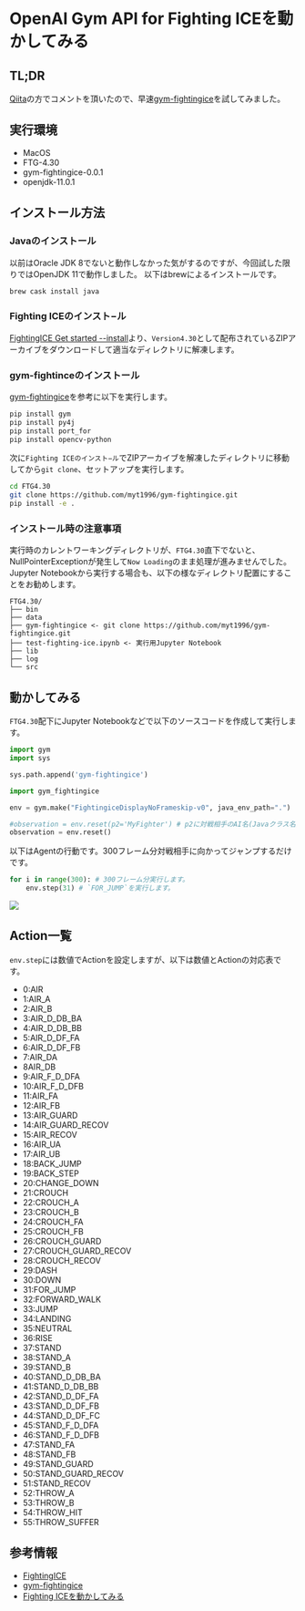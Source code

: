 # OpenAI Gym API for Fighting ICEを動かしてみる

## TL;DR

[Qiita](https://qiita.com/hideki/items/589a4fad8e135d5adcbd)の方でコメントを頂いたので、早速[gym-fightingice](https://github.com/myt1996/gym-fightingice)を試してみました。

## 実行環境

* MacOS
* FTG-4.30
* gym-fightingice-0.0.1
* openjdk-11.0.1

## インストール方法

### Javaのインストール

以前はOracle JDK 8でないと動作しなかった気がするのですが、今回試した限りではOpenJDK 11で動作しました。
以下はbrewによるインストールです。

```bash
brew cask install java
```

### Fighting ICEのインスト−ル

[FightingICE Get started --install](http://www.ice.ci.ritsumei.ac.jp/~ftgaic/index-2.html)より、`Version4.30`として配布されているZIPアーカイブをダウンロードして適当なディレクトリに解凍します。

### gym-fightinceのインストール

[gym-fightingice](https://github.com/myt1996/gym-fightingice)を参考に以下を実行します。

```bash
pip install gym
pip install py4j
pip install port_for
pip install opencv-python
```

次に`Fighting ICEのインスト−ル`でZIPアーカイブを解凍したディレクトリに移動してから`git clone`、セットアップを実行します。

```bash
cd FTG4.30
git clone https://github.com/myt1996/gym-fightingice.git
pip install -e .
```

### インストール時の注意事項

実行時のカレントワーキングディレクトリが、`FTG4.30`直下でないと、NullPointerExceptionが発生して`Now Loading`のまま処理が進みませんでした。
Jupyter Notebookから実行する場合も、以下の様なディレクトリ配置にすることをお勧めします。

```
FTG4.30/
├── bin
├── data
├── gym-fightingice <- git clone https://github.com/myt1996/gym-fightingice.git
├── test-fighting-ice.ipynb <- 実行用Jupyter Notebook
├── lib
├── log
└── src
```

## 動かしてみる

`FTG4.30`配下にJupyter Notebookなどで以下のソースコードを作成して実行します。

```python
import gym
import sys

sys.path.append('gym-fightingice')

import gym_fightingice

env = gym.make("FightingiceDisplayNoFrameskip-v0", java_env_path=".")

#observation = env.reset(p2='MyFighter') # p2に対戦相手のAI名(Javaクラス名)を指定することが出来ます。
observation = env.reset()
```

以下はAgentの行動です。300フレーム分対戦相手に向かってジャンプするだけです。

```python
for i in range(300): # 300フレーム分実行します。
    env.step(31) # `FOR_JUMP`を実行します。
```

![](images/gym-fightingice-demo.gif)

## Action一覧

`env.step`には数値でActionを設定しますが、以下は数値とActionの対応表です。

* 0:AIR
* 1:AIR_A
* 2:AIR_B
* 3:AIR_D_DB_BA
* 4:AIR_D_DB_BB
* 5:AIR_D_DF_FA
* 6:AIR_D_DF_FB
* 7:AIR_DA
* 8AIR_DB
* 9:AIR_F_D_DFA
* 10:AIR_F_D_DFB
* 11:AIR_FA
* 12:AIR_FB
* 13:AIR_GUARD
* 14:AIR_GUARD_RECOV
* 15:AIR_RECOV
* 16:AIR_UA
* 17:AIR_UB
* 18:BACK_JUMP
* 19:BACK_STEP
* 20:CHANGE_DOWN
* 21:CROUCH
* 22:CROUCH_A
* 23:CROUCH_B
* 24:CROUCH_FA
* 25:CROUCH_FB
* 26:CROUCH_GUARD
* 27:CROUCH_GUARD_RECOV
* 28:CROUCH_RECOV
* 29:DASH
* 30:DOWN
* 31:FOR_JUMP
* 32:FORWARD_WALK
* 33:JUMP
* 34:LANDING
* 35:NEUTRAL
* 36:RISE
* 37:STAND
* 38:STAND_A
* 39:STAND_B
* 40:STAND_D_DB_BA
* 41:STAND_D_DB_BB
* 42:STAND_D_DF_FA
* 43:STAND_D_DF_FB
* 44:STAND_D_DF_FC
* 45:STAND_F_D_DFA
* 46:STAND_F_D_DFB
* 47:STAND_FA
* 48:STAND_FB
* 49:STAND_GUARD
* 50:STAND_GUARD_RECOV
* 51:STAND_RECOV
* 52:THROW_A
* 53:THROW_B
* 54:THROW_HIT
* 55:THROW_SUFFER

## 参考情報

* [FightingICE](http://www.ice.ci.ritsumei.ac.jp/~ftgaic/index-2.html)
* [gym-fightingice](https://github.com/myt1996/gym-fightingice)
* [Fighting ICEを動かしてみる](https://qiita.com/hideki/items/589a4fad8e135d5adcbd)